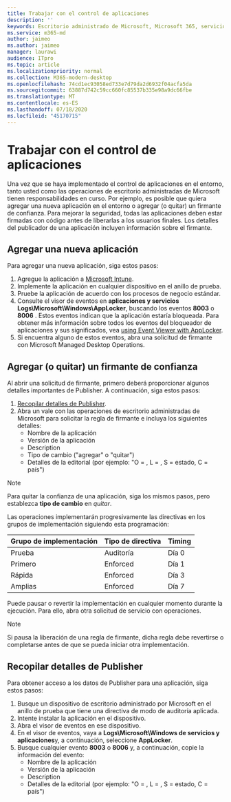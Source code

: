 ```yaml
---
title: Trabajar con el control de aplicaciones
description: ''
keywords: Escritorio administrado de Microsoft, Microsoft 365, servicio, documentación
ms.service: m365-md
author: jaimeo
ms.author: jaimeo
manager: laurawi
audience: ITpro
ms.topic: article
ms.localizationpriority: normal
ms.collection: M365-modern-desktop
ms.openlocfilehash: 74cd1ec93058ed733e7d79da2d6932f04acfa5da
ms.sourcegitcommit: 63887d742c59cc660fc85537b335e98a9dc66fbe
ms.translationtype: MT
ms.contentlocale: es-ES
ms.lasthandoff: 07/18/2020
ms.locfileid: "45170715"
---
```

# <a name="work-with-app-control"></a>Trabajar con el control de aplicaciones

Una vez que se haya implementado el control de aplicaciones en el entorno, tanto usted como las operaciones de escritorio administradas de Microsoft tienen responsabilidades en curso. Por ejemplo, es posible que quiera agregar una nueva aplicación en el entorno o agregar (o quitar) un firmante de confianza. Para mejorar la seguridad, todas las aplicaciones deben estar firmadas con código antes de liberarlas a los usuarios finales. Los detalles del publicador de una aplicación incluyen información sobre el firmante.


## <a name="add-a-new-app"></a>Agregar una nueva aplicación

Para agregar una nueva aplicación, siga estos pasos:

1. Agregue la aplicación a [Microsoft Intune](https://docs.microsoft.com/mem/intune/apps/apps-win32-app-management).
2. Implemente la aplicación en cualquier dispositivo en el anillo de prueba. 
3. Pruebe la aplicación de acuerdo con los procesos de negocio estándar. 
4. Consulte el visor de eventos en **aplicaciones y servicios Logs\Microsoft\Windows\AppLocker**, buscando los eventos **8003** o **8006** . Estos eventos indican que la aplicación estaría bloqueada. Para obtener más información sobre todos los eventos del bloqueador de aplicaciones y sus significados, vea [using Event Viewer with AppLocker](https://docs.microsoft.com/windows/security/threat-protection/windows-defender-application-control/applocker/using-event-viewer-with-applocker).
5. Si encuentra alguno de estos eventos, abra una solicitud de firmante con Microsoft Managed Desktop Operations.

## <a name="add-or-remove-a-trusted-signer"></a>Agregar (o quitar) un firmante de confianza

Al abrir una solicitud de firmante, primero deberá proporcionar algunos detalles importantes de Publisher. A continuación, siga estos pasos:

1. [Recopilar detalles de Publisher](#gather-publisher-details).
2. Abra un vale con las operaciones de escritorio administradas de Microsoft para solicitar la regla de firmante e incluya los siguientes detalles:  
    - Nombre de la aplicación 
    - Versión de la aplicación 
    - Description 
    - Tipo de cambio ("agregar" o "quitar")  
    - Detalles de la editorial (por ejemplo: "O = <publisher name> , L = <location> , S = estado, C = país") 

> [!NOTE]
> Para quitar la confianza de una aplicación, siga los mismos pasos, pero establezca **tipo de cambio** en *quitar*.

Las operaciones implementarán progresivamente las directivas en los grupos de implementación siguiendo esta programación:


|Grupo de implementación  |Tipo de directiva  |Timing  |
|---------|---------|---------|
|Prueba     |  Auditoría       |  Día 0       |
|Primero     | Enforced        | Día 1        |
|Rápida     | Enforced        |  Día 3       |
|Amplias     | Enforced        |  Día 7       |


Puede pausar o revertir la implementación en cualquier momento durante la ejecución. Para ello, abra otra solicitud de servicio con operaciones.

> [!NOTE]
> Si pausa la liberación de una regla de firmante, dicha regla debe revertirse o completarse antes de que se pueda iniciar otra implementación.

## <a name="gather-publisher-details"></a>Recopilar detalles de Publisher

Para obtener acceso a los datos de Publisher para una aplicación, siga estos pasos:

1. Busque un dispositivo de escritorio administrado por Microsoft en el anillo de prueba que tiene una directiva de modo de auditoría aplicada. 
2. Intente instalar la aplicación en el dispositivo.
3. Abra el visor de eventos en ese dispositivo. 
4. En el visor de eventos, vaya a **Logs\Microsoft\Windows de servicios y aplicaciones**y, a continuación, seleccione **AppLocker**. 
5. Busque cualquier evento **8003** o **8006** y, a continuación, copie la información del evento: 
    - Nombre de la aplicación 
    - Versión de la aplicación 
    - Description 
    - Detalles de la editorial (por ejemplo: "O = <publisher name> , L = <location> , S = estado, C = país") 
